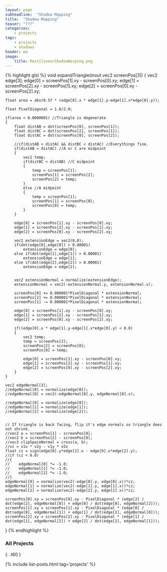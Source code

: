 ```yaml
---
layout: page
subheadline:  "Shadow Mapping"
title:  "Shadow Mapping"
teaser: "???"
categories:
    - projects
tags:
    - projects
    - shadows
header: no
image:
    title: RectilinearShadowWarping.png
---
```


{% highlight glsl %}
void expandTriangle(inout vec2 screenPos[3])
{
	vec2 edge[3];
	edge[0] = screenPos[1].xy - screenPos[0].xy;
	edge[1] = screenPos[2].xy - screenPos[1].xy;
	edge[2] = screenPos[0].xy - screenPos[2].xy;

	
	float area = abs(0.5f * (edge[0].x * edge[1].y-edge[1].x*edge[0].y));
	
	float PixelDiagonal = 1.0/2.0;	

	if(area < 0.0000001) //Triangle is degenerate
	{
		float distAB = dot(screenPos[0], screenPos[1]);
		float distBC = dot(screenPos[2], screenPos[1]);
		float distAC = dot(screenPos[0], screenPos[2]);

		//if(distAB < distAC && distBC < distAC) //Everythings fine.
		if(distAB > distAC) //A or C are midpoint
		{
			vec2 temp;
			if(distBC < distAB) //C midpoint
			{
				temp = screenPos[1];
				screenPos[1] = screenPos[2];
				screenPos[2] = temp;
			}
			else //A midpoint
			{
				temp = screenPos[1];
				screenPos[1] = screenPos[0];
				screenPos[0] = temp;
			}
		}

		edge[0] = screenPos[1].xy - screenPos[0].xy;
		edge[1] = screenPos[2].xy - screenPos[1].xy;
		edge[2] = screenPos[0].xy - screenPos[2].xy;

		vec2 extensionEdge = vec2(0,0);
		if(dot(edge[0],edge[0]) > 0.00001)
			extensionEdge = edge[0];
		else if(dot(edge[1],edge[1]) > 0.00001)
			extensionEdge = edge[1];
		else if(dot(edge[2],edge[2]) > 0.00001)
			extensionEdge = edge[2];

		
		vec2 extensionNormal = normalize(extensionEdge);
		extensionNormal = vec2(-extensionNormal.y, extensionNormal.x);

		screenPos[0] += 0.000001*PixelDiagonal * extensionNormal;
		screenPos[2] += 0.000001*PixelDiagonal * extensionNormal;
		screenPos[1] -= 0.000001*PixelDiagonal * extensionNormal;

		edge[0] = screenPos[1].xy - screenPos[0].xy;
		edge[1] = screenPos[2].xy - screenPos[1].xy;
		edge[2] = screenPos[0].xy - screenPos[2].xy;

		if((edge[0].x * edge[1].y-edge[1].x*edge[0].y) < 0.0)
		{
			vec2 temp;
			temp = screenPos[2];
			screenPos[2] = screenPos[0];
			screenPos[0] = temp;

			edge[0] = screenPos[1].xy - screenPos[0].xy;
			edge[1] = screenPos[2].xy - screenPos[1].xy;
			edge[2] = screenPos[0].xy - screenPos[2].xy;
		}
	}

	vec2 edgeNormal[3];
	//edgeNormal[0] = normalize(edge[0]);
	//edgeNormal[0] = vec2(-edgeNormal[0].y, edgeNormal[0].x);

	//edgeNormal[0] = normalize(edge[0]);
	//edgeNormal[1] = normalize(edge[1]);
	//edgeNormal[2] = normalize(edge[2]);
	

    // If triangle is back facing, flip it's edge normals so triangle does not shrink.
    //vec2 a = screenPos[1] - screenPos[0];
	//vec2 b = screenPos[2] - screenPos[0];
	//vec3 clipSpaceNormal = cross(a, b);
	//vz = v1x * v2y - v1y * v2x
	float cz = sign(edge[0].y*edge[2].x - edge[0].x*edge[2].y);
    //if (cz < 0.0)
    //{
    //    edgeNormal[0] *= -1.0;
    //    edgeNormal[1] *= -1.0;
    //    edgeNormal[2] *= -1.0;
    //}
	edgeNormal[0] = normalize(vec2(-edge[0].y, edge[0].x))*cz;
	edgeNormal[1] = normalize(vec2(-edge[1].y, edge[1].x))*cz;
	edgeNormal[2] = normalize(vec2(-edge[2].y, edge[2].x))*cz;

	screenPos[0].xy = screenPos[0].xy - PixelDiagonal * (edge[2] / dot(edge[2], edgeNormal[0]) + edge[0] / dot(edge[0], edgeNormal[2]));
	screenPos[1].xy = screenPos[1].xy - PixelDiagonal * (edge[0] / dot(edge[0], edgeNormal[1]) + edge[1] / dot(edge[1], edgeNormal[0]));
	screenPos[2].xy = screenPos[2].xy - PixelDiagonal * (edge[1] / dot(edge[1], edgeNormal[2]) + edge[2] / dot(edge[2], edgeNormal[1]));
}
{% endhighlight %}

### All Projects
{: .t60 }

{% include list-posts.html tag='projects' %}